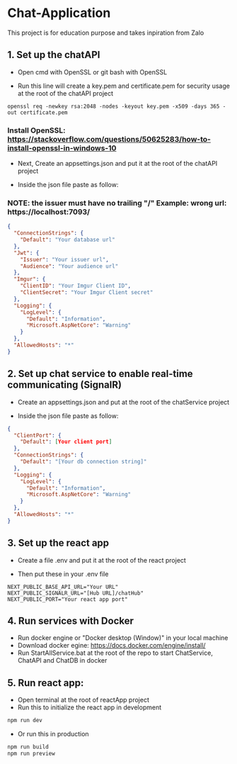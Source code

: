 # Chat-Application

This project is for education purpose and takes inpiration from Zalo

## 1. Set up the chatAPI
- Open cmd with OpenSSL or git bash with OpenSSL

- Run this line will create a key.pem and certificate.pem for security usage at the root of the chatAPI project
```shell
openssl req -newkey rsa:2048 -nodes -keyout key.pem -x509 -days 365 -out certificate.pem
```
### Install OpenSSL: https://stackoverflow.com/questions/50625283/how-to-install-openssl-in-windows-10

- Next, Create an appsettings.json and put it at the root of the chatAPI project

- Inside the json file paste as follow:
### NOTE: the issuer must have no trailing "/" Example: wrong url: https://localhost:7093/
```json
{
  "ConnectionStrings": {
    "Default": "Your database url"
  },
  "Jwt": {
    "Issuer": "Your issuer url",
    "Audience": "Your audience url"
  },
  "Imgur": {
    "ClientID": "Your Imgur Client ID",
    "ClientSecret": "Your Imgur Client secret"
  },
  "Logging": {
    "LogLevel": {
      "Default": "Information",
      "Microsoft.AspNetCore": "Warning"
    }
  },
  "AllowedHosts": "*"
}
```

## 2. Set up chat service to enable real-time communicating (SignalR)
- Create an appsettings.json and put at the root of the chatService project

- Inside the json file paste as follow:

```json
{
  "ClientPort": {
    "Default": [Your client port]
  },
  "ConnectionStrings": {
    "Default": "[Your db connection string]"
  },
  "Logging": {
    "LogLevel": {
      "Default": "Information",
      "Microsoft.AspNetCore": "Warning"
    }
  },
  "AllowedHosts": "*"
}
```

## 3. Set up the react app

- Create a file .env and put it at the root of the react project

- Then put these in your .env file

```env
NEXT_PUBLIC_BASE_API_URL="Your URL"
NEXT_PUBLIC_SIGNALR_URL="[Hub URL]/chatHub"
NEXT_PUBLIC_PORT="Your react app port"
```
## 4. Run services with Docker
- Run docker engine or "Docker desktop (Window)" in your local machine
- Download docker egine: https://docs.docker.com/engine/install/ 
- Run StartAllService.bat at the root of the repo to start ChatService, ChatAPI and ChatDB in docker

## 5. Run react app:

- Open terminal at the root of reactApp project
- Run this to initialize the react app in development
```bat
npm run dev
```
- Or run this in production
```bat
npm run build
npm run preview
```

